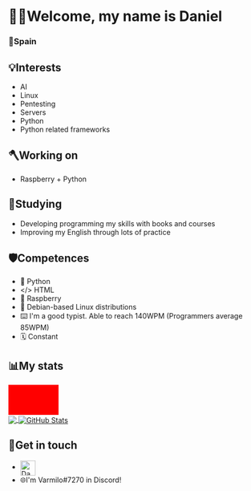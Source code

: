 <h1>
  👋🏼Welcome, my name is Daniel

  <h3>📍Spain<h3/>
</h1>
  
## 💡Interests 
- AI
- Linux
- Pentesting
- Servers
- Python
- Python related frameworks



## 🪓Working on
- Raspberry + Python



## 🌱Studying
- Developing programming my skills with books and courses
- Improving my English through lots of practice


## 🛡️Competences
- 🐍 Python
- </> HTML
- 🍇 Raspberry
- 🐧 Debian-based Linux distributions 
- ⌨️ I'm a good typist. Able to reach 140WPM (Programmers average 85WPM)
- 🗓️ Constant

## 📊My stats
<div style="width:100px;  height: 60px; background: red; position: relative;"></div>
<a href="https://github.com/VarmiloVA/VarmiloVA">
  <img align="center" src="https://github-readme-stats.vercel.app/api/top-langs/?username=VarmiloVA&hide=scss,html,tex&title_color=ffffff&text_color=c9cacc&icon_color=2bbc8a&bg_color=1d1f21&langs_count=3" />
</a>
<a href="https://github.com/VarmiloVA/VarmiloVA">
  <img align="center" src="https://github-readme-stats.vercel.app/api?username=VarmiloVA&show_icons=true&line_height=27&count_private=true&title_color=ffffff&text_color=c9cacc&icon_color=2bbc8a&bg_color=1d1f21" alt="GitHub Stats" />
</a>

## 💬Get in touch
- [<img src="https://raw.githubusercontent.com/Raymo111/Raymo111/master/socials/linkedin.png" height="30em" align="center" alt="Daniel's LinkedIn" title="Daniel's LinkedIn"/>](https://www.linkedin.com/in/daniel-atanasov-angelov-703a16217/)
- 🌐I'm Varmilo#7270 in Discord! 





<!--
**VarmiloVA/VarmiloVA** is a ✨ _special_ ✨ repository because its `README.md` (this file) appears on your GitHub profile.

Here are some ideas to get you started:

- 🔭 I’m currently working on ...
- 🌱 I’m currently learning ...
- 👯 I’m looking to collaborate on ...
- 🤔 I’m looking for help with ...
- 💬 Ask me about ...
- 📫 How to reach me: ...
- 😄 Pronouns: ...
- ⚡ Fun fact: ...
-->
